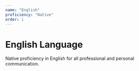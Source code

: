 ```yaml
---
name: "English"
proficiency: "Native"
order: 1
---
```


# English Language

Native proficiency in English for all professional and personal communication.